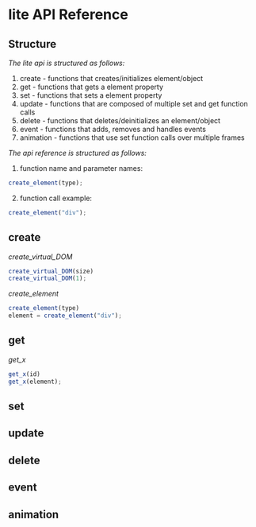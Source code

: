 # lite API Reference
**Structure**
------
*The lite api is structured as follows:*
1. create - functions that creates/initializes element/object
2. get - functions that gets a element property
3. set - functions that sets a element property
4. update - functions that are composed of multiple set and get function calls
5. delete - functions that deletes/deinitializes an element/object
6. event - functions that adds, removes and handles events 
7. animation - functions that use set function calls over multiple frames

*The api reference is structured as follows:*
1. function name and parameter names:
```javascript
create_element(type);
```
2. function call example:
```javascript
create_element("div");
```

**create**
------
*create_virtual_DOM*
```javascript
create_virtual_DOM(size)
create_virtual_DOM(1);
```
*create_element*
```javascript
create_element(type)
element = create_element("div");
```
**get**
------
*get_x*
```javascript
get_x(id)
get_x(element);
```
**set**
------
**update**
------
**delete**
------
**event**
------
**animation**
------
